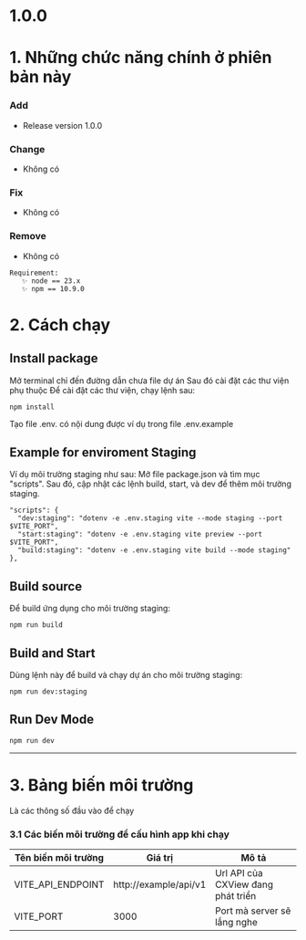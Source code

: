 # 1.0.0

# 1. Những chức năng chính ở phiên bản này

### Add

- Release version 1.0.0

### Change

- Không có

### Fix

- Không có

### Remove

- Không có

```
Requirement:
   ✨ node == 23.x
   ✨ npm == 10.9.0
```

# 2. Cách chạy

## Install package

Mở terminal chỉ đến đường dẫn chưa file dự án
Sau đó cài đặt các thư viện phụ thuộc
Để cài đặt các thư viện, chạy lệnh sau:

```
npm install
```

Tạo file .env. có nội dung được ví dụ trong file .env.example

## Example for enviroment Staging

Ví dụ môi trường staging như sau:
Mở file package.json và tìm mục "scripts".
Sau đó, cập nhật các lệnh build, start, và dev để thêm môi trường staging.

```
"scripts": {
  "dev:staging": "dotenv -e .env.staging vite --mode staging --port $VITE_PORT",
  "start:staging": "dotenv -e .env.staging vite preview --port $VITE_PORT",
  "build:staging": "dotenv -e .env.staging vite build --mode staging"
},
```

## Build source

Để build ứng dụng cho môi trường staging:

```
npm run build
```

## Build and Start

Dùng lệnh này để build và chạy dự án cho môi trường staging:

```
npm run dev:staging
```

## Run Dev Mode

```
npm run dev
```

---

# 3. Bảng biến môi trường

Là các thông số đầu vào để chạy

### 3.1 Các biến môi trường để cấu hình app khi chạy

| Tên biến môi trường      | Giá trị               | Mô tả                               |
| ------------------------ | --------------------- | ----------------------------------- |
| VITE_API_ENDPOINT        | http://example/api/v1 | Url API của CXView đang phát triển  |
| VITE_PORT                | 3000                  | Port mà server sẽ lắng nghe         |
